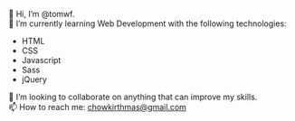 
👋 Hi, I’m @tomwf.   
🌱 I’m currently learning Web Development with the following technologies:
- HTML
- CSS
- Javascript
- Sass
- jQuery

💞️ I’m looking to collaborate on anything that can improve my skills.  
📫 How to reach me: chowkirthmas@gmail.com  

<!---
tomwf/tomwf is a ✨ special ✨ repository because its `README.md` (this file) appears on your GitHub profile.
You can click the Preview link to take a look at your changes.
--->
